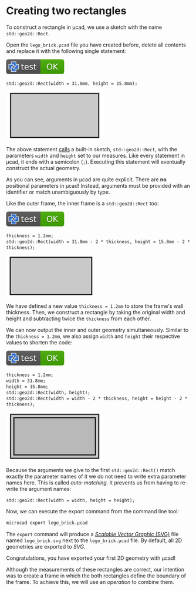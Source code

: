 # Creating two rectangles

To construct a rectangle in µcad, we use a sketch with the name `std::geo2d::Rect`.

Open the `lego_brick.µcad` file you have created before, delete all contents and
replace it with the following single statement:

[![test](.test/rect.svg)](.test/rect.log)

```µcad,rect
std::geo2d::Rect(width = 31.8mm, height = 15.8mm);
```

![Picture](.test/rect-out.svg)

The above statement [calls](../structure/calls.md) a built-in sketch, `std::geo2d::Rect`,
with the parameters `width` and `height` set to our measures.
Like every statement in µcad, it ends with a semicolon (`;`).
Executing this statement will eventually construct the actual geometry.

As you can see, arguments in µcad are quite explicit.
There are **no** positional parameters in µcad!
Instead, arguments must be provided with an identifier or match unambiguously by type.

Like the outer frame, the inner frame is a `std::geo2d::Rect` too:

[![test](.test/inner.svg)](.test/inner.log)

```µcad,inner
thickness = 1.2mm;
std::geo2d::Rect(width = 31.8mm - 2 * thickness, height = 15.8mm - 2 * thickness);
```

![Picture](.test/inner-out.svg)

We have defined a new value `thickness = 1.2mm` to store the frame's wall thickness.
Then, we construct a rectangle by taking the original width and height and subtracting
twice the `thickness` from each other.

We can now output the inner and outer geometry simultaneously.
Similar to the `thickness = 1.2mm`, we also assign `width` and `height` their respective
values to shorten the code:

[![test](.test/inner_outer.svg)](.test/inner_outer.log)

```µcad,inner_outer
thickness = 1.2mm;
width = 31.8mm;
height = 15.8mm;
std::geo2d::Rect(width, height);
std::geo2d::Rect(width = width - 2 * thickness, height = height - 2 * thickness);
```

![Picture](.test/inner_outer-out.svg)

Because the arguments we give to the first `std::geo2d::Rect()` match exactly the parameter
names of it we do not need to write extra parameter names here.
This is called *auto-matching*.
It prevents us from having to re-write the argument names:

```µcad
std::geo2d::Rect(width = width, height = height);
```

Now, we can execute the export command from the command line tool:

```sh
microcad export lego_brick.µcad
```

The `export` command will produce a [*Scalable Vector Graphic* (SVG)](https://en.wikipedia.org/wiki/SVG) file named `lego_brick.svg`
next to the `lego_brick.µcad` file.
By default, all 2D geometries are exported to *SVG*.

Congratulations, you have exported your first 2D geometry with µcad!

Although the measurements of these rectangles are correct, our intention was to create a
frame in which the both rectangles define the boundary of the frame.
To achieve this, we will use an *operation* to combine them.
